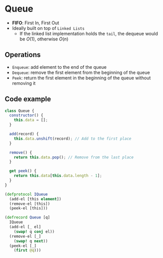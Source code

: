 # Queue

- **FIFO**: First In, First Out
- Ideally built on top of `Linked Lists`
  - If the linked list implementation holds the `tail`, the dequeue would be $O(1)$, otherwise $O(n)$

## Operations

- `Enqueue`: add element to the end of the queue
- `Dequeue`: remove the first element from the beginning of the queue
- `Peek`: return the first element in the beginning of the queue without removing it

## Code example

```javascript
class Queue {
  constructor() {
    this.data = [];
  }

  add(record) {
    this.data.unshift(record); // Add to the first place
  }

  remove() {
    return this.data.pop(); // Remove from the last place
  }

  get peek() {
    return this.data[this.data.length - 1];
  }
}
```

```clojure
(defprotocol IQueue
  (add-el [this element])
  (remove-el [this])
  (peek-el [this]))

(defrecord Queue [q]
  IQueue
  (add-el [_ el]
    (swap! q conj el))
  (remove-el [_]
    (swap! q next))
  (peek-el [_]
    (first @q)))
```
